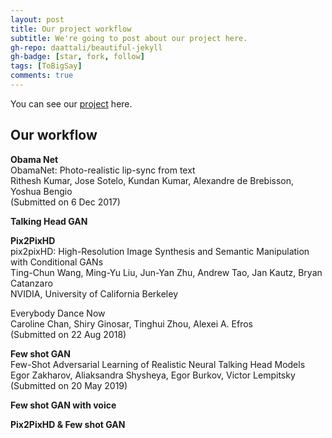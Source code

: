 ```yaml
---
layout: post
title: Our project workflow
subtitle: We're going to post about our project here.
gh-repo: daattali/beautiful-jekyll
gh-badge: [star, fork, follow]
tags: [ToBigSay]
comments: true
---
```


You can see our [project](https://github.com/kynk94/11th_Project/) here.


## Our workflow

**Obama Net**    
ObamaNet: Photo-realistic lip-sync from text   
Rithesh Kumar, Jose Sotelo, Kundan Kumar, Alexandre de Brebisson, Yoshua Bengio   
(Submitted on 6 Dec 2017)

**Talking Head GAN**

**Pix2PixHD**    
pix2pixHD: High-Resolution Image Synthesis and Semantic Manipulation with Conditional GANs   
Ting-Chun Wang, Ming-Yu Liu, Jun-Yan Zhu, Andrew Tao, Jan Kautz, Bryan Catanzaro   
NVIDIA, University of California Berkeley

Everybody Dance Now   
Caroline Chan, Shiry Ginosar, Tinghui Zhou, Alexei A. Efros   
(Submitted on 22 Aug 2018)

**Few shot GAN**    
Few-Shot Adversarial Learning of Realistic Neural Talking Head Models   
Egor Zakharov, Aliaksandra Shysheya, Egor Burkov, Victor Lempitsky   
(Submitted on 20 May 2019)

**Few shot GAN with voice**

**Pix2PixHD & Few shot GAN**
